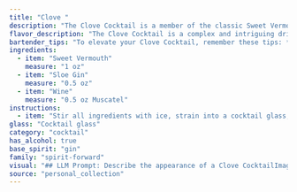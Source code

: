 ```yaml
---
title: "Clove "
description: "The Clove Cocktail is a member of the classic Sweet Vermouth cocktail family, often featuring bittersweet liqueurs like sloe gin.  Though its exact origin is unknown, its combination of botanicals and sweet-tart flavors suggests a mid-19th century origin, possibly from a London or New York bar. "
flavor_description: "The Clove Cocktail is a complex and intriguing drink.  The sweetness of the vermouth balances the tartness of the sloe gin, creating a rich, fruity base. The wine adds a subtle layer of complexity, enhancing the berry notes from the sloe gin.  A hint of clove lingers on the palate, adding a warm, spiced dimension. "
bartender_tips: "To elevate your Clove Cocktail, remember these tips: * **Chill all ingredients** - This ensures a refreshing, well-balanced drink. * **Use quality vermouth** - A good vermouth adds complexity and depth. * **Muddle fresh cloves** -  This brings out the spice and aroma of the clove. * **Stir gently** - Avoid over-mixing to preserve the delicate flavors. * **Garnish with a lemon twist** - The citrus brightens the cocktail and adds a touch of elegance. "
ingredients:
  - item: "Sweet Vermouth"
    measure: "1 oz"
  - item: "Sloe Gin"
    measure: "0.5 oz"
  - item: "Wine"
    measure: "0.5 oz Muscatel"
instructions:
  - item: "Stir all ingredients with ice, strain into a cocktail glass, and serve."
glass: "Cocktail glass"
category: "cocktail"
has_alcohol: true
base_spirit: "gin"
family: "spirit-forward"
visual: "## LLM Prompt: Describe the appearance of a Clove CocktailImagine a **Clove Cocktail**, a sophisticated concoction made with **sweet vermouth, sloe gin, and wine**.  **Describe its visual attributes:*** **Color:** Is it a deep ruby red, a warm amber, or something more subtle and nuanced?* **Clarity:** Is it crystal clear, or does it have a gentle haze?* **Texture:** Is it silky smooth, or does it have a slight viscosity?* **Garnish:** Does it feature a simple twist of citrus, a sprig of herbs, or a more elaborate design?**Focus on the details that convey its complexity and elegance.** "
source: "personal_collection"
---
```


